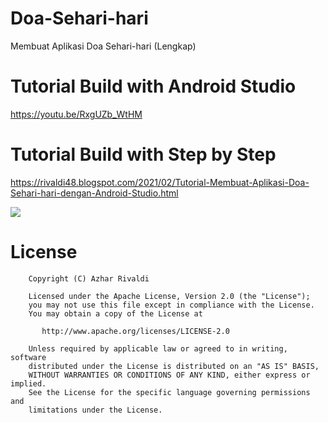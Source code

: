 # Doa-Sehari-hari
Membuat Aplikasi Doa Sehari-hari (Lengkap)

# Tutorial Build with Android Studio
https://youtu.be/RxgUZb_WtHM

# Tutorial Build with Step by Step
https://rivaldi48.blogspot.com/2021/02/Tutorial-Membuat-Aplikasi-Doa-Sehari-hari-dengan-Android-Studio.html

<img src="https://1.bp.blogspot.com/-8EYuXHDYvGg/YCpjMJHNMGI/AAAAAAAAHv4/MVpIPbv3zWoxYOFrDWS9MZbWspRZQWPZgCLcBGAsYHQ/s1280/Tutorial%2BMembuat%2BAplikasi%2BDoa%2BSehari-hari%2Bdengan%2BAndroid%2BStudio.png" data-canonical-src="https://1.bp.blogspot.com/-8EYuXHDYvGg/YCpjMJHNMGI/AAAAAAAAHv4/MVpIPbv3zWoxYOFrDWS9MZbWspRZQWPZgCLcBGAsYHQ/s1280/Tutorial%2BMembuat%2BAplikasi%2BDoa%2BSehari-hari%2Bdengan%2BAndroid%2BStudio.png" style="max-width:100%;">


# License

```
    Copyright (C) Azhar Rivaldi

    Licensed under the Apache License, Version 2.0 (the "License");
    you may not use this file except in compliance with the License.
    You may obtain a copy of the License at

       http://www.apache.org/licenses/LICENSE-2.0

    Unless required by applicable law or agreed to in writing, software
    distributed under the License is distributed on an "AS IS" BASIS,
    WITHOUT WARRANTIES OR CONDITIONS OF ANY KIND, either express or implied.
    See the License for the specific language governing permissions and
    limitations under the License.
```
